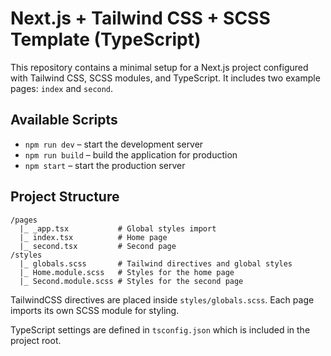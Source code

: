 # Next.js + Tailwind CSS + SCSS Template (TypeScript)

This repository contains a minimal setup for a Next.js project configured with Tailwind CSS, SCSS modules, and TypeScript. It includes two example pages: `index` and `second`.

## Available Scripts

- `npm run dev` – start the development server
- `npm run build` – build the application for production
- `npm start` – start the production server

## Project Structure

```
/pages
  |_ _app.tsx           # Global styles import
  |_ index.tsx          # Home page
  |_ second.tsx         # Second page
/styles
  |_ globals.scss       # Tailwind directives and global styles
  |_ Home.module.scss   # Styles for the home page
  |_ Second.module.scss # Styles for the second page
```

TailwindCSS directives are placed inside `styles/globals.scss`. Each page imports its own SCSS module for styling.

TypeScript settings are defined in `tsconfig.json` which is included in the project root.

